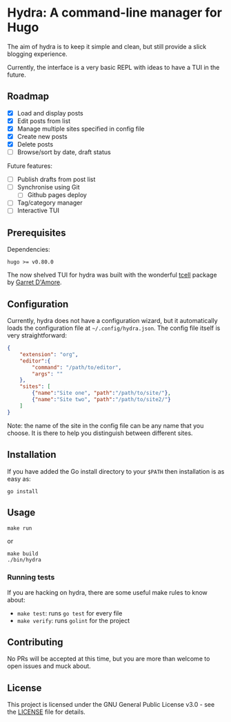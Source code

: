 # Hydra: A command-line manager for Hugo

The aim of hydra is to keep it simple and clean, but still provide a slick
blogging experience.

Currently, the interface is a very basic REPL with ideas to have a TUI in the future.

## Roadmap
* [x] Load and display posts
* [x] Edit posts from list
* [x] Manage multiple sites specified in config file
* [x] Create new posts
* [x] Delete posts
* [ ] Browse/sort by date, draft status

Future features:
* [ ] Publish drafts from post list
* [ ] Synchronise using Git
    * [ ] Github pages deploy
* [ ] Tag/category manager
* [ ] Interactive TUI 

## Prerequisites

Dependencies:
```
hugo >= v0.80.0
```

The now shelved TUI for hydra was built with the wonderful
[tcell](https://github.com/gdamore/tcell) package by [Garret
D'Amore](https://github.com/gdamore/tcell).

## Configuration

Currently, hydra does not have a configuration wizard, but it automatically
loads the configuration file at `~/.config/hydra.json`. The config file itself
is very straightforward:

``` json
{   
    "extension": "org",
    "editor":{
        "command": "/path/to/editor",
        "args": ""
    },
    "sites": [
        {"name":"Site one", "path":"/path/to/site/"},
        {"name":"Site two", "path":"/path/to/site2/"}
    ]
}
```

Note: the name of the site in the config file can be any name that you choose. It is there to help you distinguish between different sites.


## Installation

If you have added the Go install directory to your `$PATH` then installation is as easy as:

```
go install
```

## Usage

```
make run
```
or 
```
make build
./bin/hydra
```

### Running tests

If you are hacking on hydra, there are some useful make rules to know about:

* `make test`: runs `go test` for every file
* `make verify`: runs `golint` for the project

## Contributing

No PRs will be accepted at this time, but you are more than welcome to open issues and muck about.

## License

This project is licensed under the GNU General Public License v3.0 - see the [LICENSE](./LICENSE) file for details.
